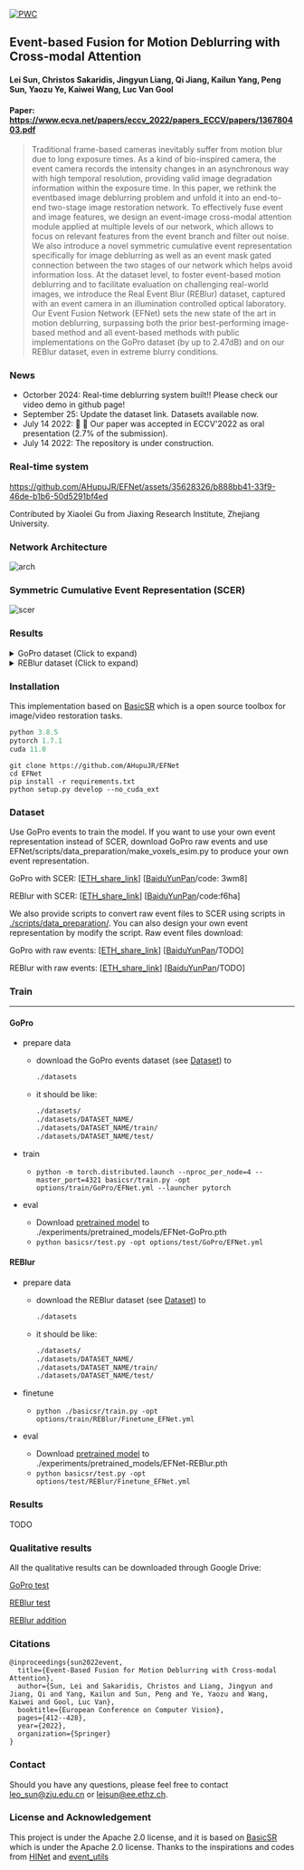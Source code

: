 [![PWC](https://img.shields.io/endpoint.svg?url=https://paperswithcode.com/badge/mefnet-multi-scale-event-fusion-network-for/deblurring-on-gopro)](https://paperswithcode.com/sota/deblurring-on-gopro?p=mefnet-multi-scale-event-fusion-network-for)

Event-based Fusion for Motion Deblurring with Cross-modal Attention
---
#### Lei Sun, Christos Sakaridis, Jingyun Liang, Qi Jiang, Kailun Yang, Peng Sun, Yaozu Ye, Kaiwei Wang, Luc Van Gool
#### Paper: https://www.ecva.net/papers/eccv_2022/papers_ECCV/papers/136780403.pdf
> Traditional frame-based cameras inevitably suffer from motion blur due to long exposure times. As a kind of bio-inspired camera, the event camera records the intensity changes in an asynchronous way with high temporal resolution, providing valid image degradation information within the exposure time. In this paper, we rethink the eventbased image deblurring problem and unfold it into an end-to-end two-stage image restoration network. To effectively fuse event and image features, we design an event-image cross-modal attention module applied at multiple levels of our network, which allows to focus on relevant features from the event branch and filter out noise. We also introduce a novel symmetric cumulative event representation specifically for image deblurring as well as an event mask gated connection between the two stages of our network which helps avoid information loss. At the dataset level, to foster event-based motion deblurring and to facilitate evaluation on challenging real-world images, we introduce the Real Event Blur (REBlur) dataset, captured with an event camera in an illumination controlled optical laboratory. Our Event Fusion Network (EFNet) sets the new state of the art in motion deblurring, surpassing both the prior best-performing image-based method and all event-based methods with public implementations on the GoPro dataset (by up to 2.47dB) and on our REBlur dataset, even in extreme blurry conditions.


### News
- Octorber 2024: Real-time deblurring system built!! Please check our video demo in github page!
- September 25: Update the dataset link. Datasets available now.
- July 14 2022: :tada: :tada: Our paper was accepted in ECCV'2022 as oral presentation (2.7% of the submission).
- July 14 2022: The repository is under construction.

### Real-time system
https://github.com/AHupuJR/EFNet/assets/35628326/b888bb41-33f9-46de-b1b6-50d5291bf4ed

Contributed by Xiaolei Gu from Jiaxing Research Institute, Zhejiang University.

### Network Architecture

<img src="figures/models.png" alt="arch" style="zoom:100%;" />


### Symmetric Cumulative Event Representation (SCER)

<img src="figures/scer.png" alt="scer" style="zoom:100%;" />

### Results
<details><summary>GoPro dataset (Click to expand) </summary>
<img src="figures/qualitative_GoPro_1.jpg" alt="gopro1" style="zoom:100%;" />
<img src="figures/qualitative_GoPro_2.png" alt="gopro2" style="zoom:100%;" />
<img src="figures/table_gopro.png" alt="gopro_table" style="zoom:100%;" />
</details>

<details><summary>REBlur dataset (Click to expand) </summary>
<img src="figures/qualitative_REBlur_1.jpg" alt="reblur1" style="zoom:100%;" />
<img src="figures/qualitative_REBlur_2.png" alt="reblur2" style="zoom:100%;" />
<img src="figures/table_reblur.png" alt="reblur_table" style="zoom:100%;" />
</details>

### Installation
This implementation based on [BasicSR](https://github.com/xinntao/BasicSR) which is a open source toolbox for image/video restoration tasks. 

```python
python 3.8.5
pytorch 1.7.1
cuda 11.0
```



```
git clone https://github.com/AHupuJR/EFNet
cd EFNet
pip install -r requirements.txt
python setup.py develop --no_cuda_ext
```

### <span id="dataset_section"> Dataset </span> 
Use GoPro events to train the model. If you want to use your own event representation instead of SCER, download GoPro raw events and use EFNet/scripts/data_preparation/make_voxels_esim.py to produce your own event representation.

GoPro with SCER: [[ETH_share_link](https://data.vision.ee.ethz.ch/csakarid/shared/EFNet/GOPRO.zip)]  [[BaiduYunPan](https://pan.baidu.com/s/1TxWdMB2LjdlgIvuc6QN-Bg)/code: 3wm8]

REBlur with SCER: [[ETH_share_link](https://data.vision.ee.ethz.ch/csakarid/shared/EFNet/REBlur.zip)]  [[BaiduYunPan](https://pan.baidu.com/s/13v0CjlFUXt9TxXI0Co9tQQ?pwd=f6ha#list/path=%2F)/code:f6ha]

We also provide scripts to convert raw event files to SCER using scripts in [./scripts/data_preparation/](./scripts/data_preparation/). You can also design your own event representation by modify the script. Raw event files download:

GoPro with raw events: [[ETH_share_link](https://data.vision.ee.ethz.ch/csakarid/shared/EFNet/GOPRO_rawevents.zip)]  [[BaiduYunPan](link)/TODO]

REBlur with raw events: [[ETH_share_link](https://data.vision.ee.ethz.ch/csakarid/shared/EFNet/REBlur_rawevents.zip)]  [[BaiduYunPan](link)/TODO]



### Train
---
#### GoPro

* prepare data
  
  * download the GoPro events dataset (see [Dataset](dataset_section)) to 
    ```bash
    ./datasets
    ```

  * it should be like:
  
    ```bash
    ./datasets/
    ./datasets/DATASET_NAME/
    ./datasets/DATASET_NAME/train/
    ./datasets/DATASET_NAME/test/
    ```

* train

  * ```python -m torch.distributed.launch --nproc_per_node=4 --master_port=4321 basicsr/train.py -opt options/train/GoPro/EFNet.yml --launcher pytorch```

* eval
  * Download [pretrained model](https://drive.google.com/file/d/19O-B-K4IODMENQblwHbSqNu0TX0IF-iA/view?usp=sharing) to ./experiments/pretrained_models/EFNet-GoPro.pth
  * ```python basicsr/test.py -opt options/test/GoPro/EFNet.yml  ```
  

#### REBlur

* prepare data
  
  * download the REBlur dataset (see [Dataset](dataset_section)) to 
    ```bash
    ./datasets
    ```

  * it should be like:
  
    ```bash
    ./datasets/
    ./datasets/DATASET_NAME/
    ./datasets/DATASET_NAME/train/
    ./datasets/DATASET_NAME/test/
    ```

* finetune

  * ```python ./basicsr/train.py -opt options/train/REBlur/Finetune_EFNet.yml```

* eval
  * Download [pretrained model](https://drive.google.com/file/d/1yMGnwfYsxWbVp7r-oc8ls9qnOEDavG3h/view?usp=sharing) to ./experiments/pretrained_models/EFNet-REBlur.pth
  * ```python basicsr/test.py -opt options/test/REBlur/Finetune_EFNet.yml ```
  
### Results
TODO

### Qualitative results
All the qualitative results can be downloaded through Google Drive:

[GoPro test](https://drive.google.com/file/d/17jXR5U9e3-8dXPUxB0-wBhDFg60Oe8US/view?usp=sharing)

[REBlur test](https://drive.google.com/file/d/17jXR5U9e3-8dXPUxB0-wBhDFg60Oe8US/view?usp=sharing)

[REBlur addition](https://drive.google.com/file/d/17jXR5U9e3-8dXPUxB0-wBhDFg60Oe8US/view?usp=sharing)


### Citations

```
@inproceedings{sun2022event,
  title={Event-Based Fusion for Motion Deblurring with Cross-modal Attention},
  author={Sun, Lei and Sakaridis, Christos and Liang, Jingyun and Jiang, Qi and Yang, Kailun and Sun, Peng and Ye, Yaozu and Wang, Kaiwei and Gool, Luc Van},
  booktitle={European Conference on Computer Vision},
  pages={412--428},
  year={2022},
  organization={Springer}
}
```


### Contact
Should you have any questions, please feel free to contact leo_sun@zju.edu.cn or leisun@ee.ethz.ch.


### License and Acknowledgement

This project is under the Apache 2.0 license, and it is based on [BasicSR](https://github.com/xinntao/BasicSR) which is under the Apache 2.0 license. Thanks to the inspirations and codes from [HINet](https://github.com/megvii-model/HINet) and [event_utils](https://github.com/TimoStoff/event_utils)


